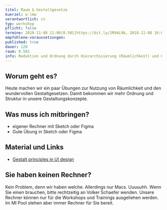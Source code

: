 ```yaml
---
titel: Raum & Gestaltgesetze
kuerzel: w-lmw
verantwortlich: cn
typ: workshop
pflicht: false
termine: 2018-11-08 11:00|0.501|https://bit.ly/2R94L9A, 2018-11-08 16:00|0.501|https://bit.ly/2ErGLNo
empfohlene-voraussetzungen:
published: true
dauer: 120
raum: 0.501
info: Reduktion und Ordnung durch Hierarchisierung (Räumlichkeit) und Gestaltgesetze
---
```


## Worum geht es?
Heute machen wir ein paar Übungen zur Nutzung von Räumlichkeit und den wundervollen Gestaltgesetzen. Damit bekommen wir mehr Ordnung und Struktur in unsere Gestaltungskonzepte.

## Was muss ich mitbringen?
- eigener Rechner mit Sketch oder Figma
- Gute Übung in Sketch oder Figma

## Material und Links

- [Gestalt principles in UI design](https://medium.muz.li/gestalt-principles-in-ui-design-6b75a41e9965)

## Sie haben keinen Rechner?
Kein Problem, denn wir haben welche. Allerdings nur Macs. Uuuuuhh. Wenn Sie einen brauchen, bitte rechtzeitig an Volker Schaefer wenden. Unsere Rechner können nur für die Workshops und Trainings ausgeliehen werden. Im MI Pool stehen aber immer Rechner für Sie bereit.
